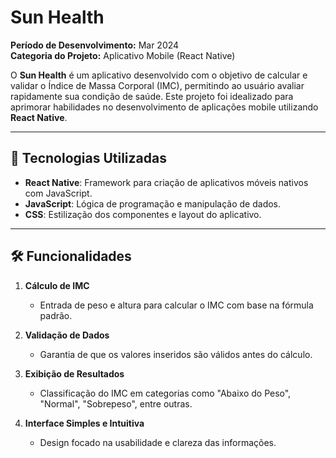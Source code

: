 # Sun Health

**Período de Desenvolvimento:** Mar 2024  
**Categoria do Projeto:** Aplicativo Mobile (React Native)  

O **Sun Health** é um aplicativo desenvolvido com o objetivo de calcular e validar o Índice de Massa Corporal (IMC), permitindo ao usuário avaliar rapidamente sua condição de saúde. Este projeto foi idealizado para aprimorar habilidades no desenvolvimento de aplicações mobile utilizando **React Native**.

---

## 🚀 Tecnologias Utilizadas

- **React Native**: Framework para criação de aplicativos móveis nativos com JavaScript.
- **JavaScript**: Lógica de programação e manipulação de dados.
- **CSS**: Estilização dos componentes e layout do aplicativo.

---

## 🛠️ Funcionalidades

1. **Cálculo de IMC**
   - Entrada de peso e altura para calcular o IMC com base na fórmula padrão.

2. **Validação de Dados**
   - Garantia de que os valores inseridos são válidos antes do cálculo.

3. **Exibição de Resultados**
   - Classificação do IMC em categorias como "Abaixo do Peso", "Normal", "Sobrepeso", entre outras.

4. **Interface Simples e Intuitiva**
   - Design focado na usabilidade e clareza das informações.
